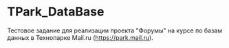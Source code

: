 # TPark_DataBase
Тестовое задание для реализации проекта "Форумы" на курсе по базам данных в Технопарке Mail.ru (https://park.mail.ru).
